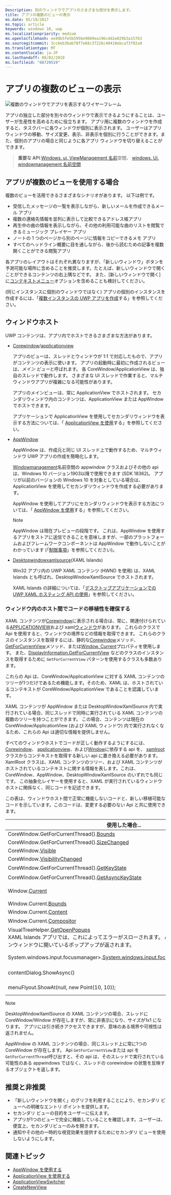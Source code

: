 ```yaml
---
Description: 別のウィンドウでアプリのさまざまな部分を表示します。
title: アプリの複数のビューの表示
ms.date: 05/19/2017
ms.topic: article
keywords: windows 10, uwp
ms.localizationpriority: medium
ms.openlocfilehash: ee49b5fe5b5956e9069ea196c4d2e029b3a15763
ms.sourcegitcommit: 3cc6eb3bab78f7e68c37226c40410ebca73f82a9
ms.translationtype: MT
ms.contentlocale: ja-JP
ms.lasthandoff: 08/02/2019
ms.locfileid: "68729519"
---
```

# <a name="show-multiple-views-for-an-app"></a>アプリの複数のビューの表示

![複数のウィンドウでアプリを表示するワイヤーフレーム](images/multi-view.gif)

アプリの独立した部分を別々のウィンドウで表示できるようにすることは、ユーザーが生産性を高めるために役立ちます。 アプリ用に複数のウィンドウを作成すると、タスクバーに各ウィンドウが個別に表示されます。 ユーザーはアプリ ウィンドウの移動、サイズ変更、表示、非表示を個別に行うことができます。また、個別のアプリの場合と同じように各アプリ ウィンドウを切り替えることができます。

> **重要な API**:[Windows. ui. ViewManagement 名前](/uwp/api/windows.ui.viewmanagement)空間、 [windows. Ui. windowmanagement 名前空間](/uwp/api/windows.ui.windowmanagement)

## <a name="when-should-an-app-use-multiple-views"></a>アプリが複数のビューを使用する場合

複数のビューを活用できるさまざまなシナリオがあります。 以下は例です。

- 受信したメッセージの一覧を表示しながら、新しいメールを作成できるメール アプリ
- 複数の連絡先情報を並列に表示して比較できるアドレス帳アプリ
- 再生中の曲の情報を表示しながら、その他の利用可能な曲のリストを閲覧できるミュージック プレイヤー アプリ
- ノートの 1 つのページから別のページに情報をコピーできるメモ アプリ
- すべてのヘッドライン概要に目を通しながら、後から読むための記事を複数開くことができる閲覧アプリ

各アプリのレイアウトはそれぞれ異なりますが、「新しいウィンドウ」ボタンを予測可能な場所に含めることを推奨します。たとえば、新しいウィンドウで開くことができるコンテンツの右上隅などです。 また、[新しいウィンドウで開く] に[コンテキストメニュー](../controls-and-patterns/menus.md)オプションを含めることも検討してください。

(同じインスタンスに個別のウィンドウではなく) アプリの個別のインスタンスを作成するには、「[複数インスタンスの UWP アプリを作成](../../launch-resume/multi-instance-uwp.md)する」を参照してください。

## <a name="windowing-hosts"></a>ウィンドウホスト

UWP コンテンツは、アプリ内でホストできるさまざまな方法があります。

- [Corewindow](/uwp/api/windows.ui.core.corewindow)/[applicationview](/uwp/api/windows.ui.viewmanagement.applicationview)

     アプリのビューは、スレッドとウィンドウが 1:1 で対応したもので、アプリがコンテンツの表示に使います。 アプリの起動時に最初に作成されるビューは、*メイン ビュー*と呼ばれます。 各 CoreWindow/ApplicationView は、独自のスレッドで動作します。 さまざまな UI スレッドで作業すると、マルチウィンドウアプリが複雑になる可能性があります。

    アプリのメインビューは、常に ApplicationView でホストされます。 セカンダリウィンドウ内のコンテンツは、ApplicationView または AppWindow でホストできます。

    アプリケーションで ApplicationView を使用してセカンダリウィンドウを表示する方法については、「 [ApplicationView を使用](application-view.md)する」を参照してください。
- [AppWindow](/uwp/api/windows.ui.windowmanagement.appwindow)

    AppWindow は、作成元と同じ UI スレッド上で動作するため、マルチウィンドウ UWP アプリの作成を簡略化します。

    [Windowmanagement](/uwp/api/windows.ui.windowmanagement)名前空間の appwindow クラスおよびその他の api は、Windows 10 バージョン1903以降で使用できます (SDK 18362)。 アプリが以前のバージョンの Windows 10 を対象としている場合は、ApplicationView を使用してセカンダリウィンドウを作成する必要があります。

    AppWindow を使用してアプリにセカンダリウィンドウを表示する方法については、「 [AppWindow を使用](app-window.md)する」を参照してください。

    > [!NOTE]
    > AppWindow は現在プレビューの段階です。 これは、AppWindow を使用するアプリをストアに送信できることを意味しますが、一部のプラットフォームおよびフレームワークコンポーネントは AppWindow で動作しないことがわかっています (「[制限事項](/uwp/api/windows.ui.windowmanagement.appwindow#limitations)」を参照してください)。
- [Desktopwindowxamlsource](/uwp/api/windows.ui.xaml.hosting.desktopwindowxamlsource)(XAML Islands)

     Win32 アプリ内の UWP XAML コンテンツ (HWND を使用) は、XAML Islands とも呼ばれ、DesktopWindowXamlSource でホストされます。

    XAML Islands の詳細については、「[デスクトップアプリケーションでの UWP XAML ホスティング API の使用](/windows/apps/desktop/modernize/using-the-xaml-hosting-api)」を参照してください。

### <a name="make-code-portable-across-windowing-hosts"></a>ウィンドウ内のホスト間でコードの移植性を確保する

XAML コンテンツが[Corewindow](/uwp/api/windows.ui.core.corewindow)に表示される場合は、常に、関連付けられている[APPLICATIONVIEW](/uwp/api/windows.ui.viewmanagement.applicationview)および xaml[ウィンドウ](/uwp/api/windows.ui.xaml.window)があります。 これらのクラスで Api を使用すると、ウィンドウの境界などの情報を取得できます。 これらのクラスのインスタンスを取得するには、静的な[Corewindow](/uwp/api/windows.ui.core.corewindow.getforcurrentthread)メソッド、 [GetForCurrentView](/uwp/api/windows.ui.viewmanagement.applicationview.getforcurrentview)メソッド、または[Window. Current](/uwp/api/windows.ui.xaml.window.current)プロパティを使用します。 また、[DisplayInformation.GetForCurrentView](/uwp/api/windows.graphics.display.displayinformation.getforcurrentview) などのクラスのインスタンスを取得するために `GetForCurrentView` パターンを使用するクラスも多数あります。

これらの Api は、CoreWindow/ApplicationView に対する XAML コンテンツのツリーが1つだけであるため機能します。そのため、XAML は、ホストされているコンテキストが CoreWindow/ApplicationView であることを認識しています。

XAML コンテンツが AppWindow または DesktopWindowXamlSource 内で実行されている場合、同じスレッドで同時に実行されている XAML コンテンツの複数のツリーを持つことができます。 この場合、コンテンツは現在の CoreWindow/ApplicationView (および XAML ウィンドウ) 内で実行されなくなるため、これらの Api は適切な情報を提供しません。

すべてのウィンドウホストでコードが正しく動作するようにするには、 [Corewindow](/uwp/api/windows.ui.core.corewindow)、 [applicationview](/uwp/api/windows.ui.viewmanagement.applicationview)、および[Window](/uwp/api/windows.ui.xaml.window)に依存する api を、 [xamlroot](/uwp/api/windows.ui.xaml.xamlroot)クラスからコンテキストを取得する新しい api に置き換える必要があります。
XamlRoot クラスは、XAML コンテンツのツリー、および XAML コンテンツがホストされているコンテキストに関する情報を表します。これは、CoreWindow、AppWindow、DesktopWindowXamlSource のいずれでも同じです。 この抽象化レイヤーを使用すると、XAML が実行されているウィンドウホストに関係なく、同じコードを記述できます。

この表は、ウィンドウホスト間で正常に機能しないコードと、新しい移植可能なコードを示しています。このコードは、変更する必要のない Api と共に使用できます。

| 使用した場合... | 置換後の文字列... |
| - | - |
| CoreWindow.GetForCurrentThread().[Bounds](/uwp/api/windows.ui.core.corewindow.bounds) | _uiElement_.XamlRoot.[Size](/uwp/api/windows.ui.xaml.xamlroot.size) |
| CoreWindow.GetForCurrentThread().[SizeChanged](/uwp/api/windows.ui.core.corewindow.sizechanged) | _uiElement_.XamlRoot.[Changed](/uwp/api/windows.ui.xaml.xamlroot.changed) |
| CoreWindow.[Visible](/uwp/api/windows.ui.core.corewindow.visible) | _uiElement_.XamlRoot.[IsHostVisible](/uwp/api/windows.ui.xaml.xamlroot.ishostvisible) |
| CoreWindow.[VisibilityChanged](/uwp/api/windows.ui.core.corewindow.visibilitychanged) | _uiElement_.XamlRoot.[Changed](/uwp/api/windows.ui.xaml.xamlroot.changed) |
| CoreWindow.GetForCurrentThread().[GetKeyState](/uwp/api/windows.ui.core.corewindow.getkeystate) | Unchanged. これは、AppWindow と DesktopWindowXamlSource でサポートされています。 |
| CoreWindow.GetForCurrentThread().[GetAsyncKeyState](/uwp/api/windows.ui.core.corewindow.getasynckeystate) | Unchanged. これは、AppWindow と DesktopWindowXamlSource でサポートされています。 |
| Window.[Current](/uwp/api/windows.ui.xaml.window.current) | 現在の CoreWindow に密接にバインドされているメイン XAML ウィンドウオブジェクトを返します。 この表の後の注を参照してください。 |
| Window.Current.[Bounds](/uwp/api/windows.ui.xaml.window.bounds) | _uiElement_.XamlRoot.[Size](/uwp/api/windows.ui.xaml.xamlroot.size) |
| Window.Current.[Content](/uwp/api/windows.ui.xaml.window.content) | UIElement root =  _uiElement_.XamlRoot.[Content](/uwp/api/windows.ui.xaml.xamlroot.content) |
| Window.Current.[Compositor](/uwp/api/windows.ui.xaml.window.compositor) | Unchanged. これは、AppWindow と DesktopWindowXamlSource でサポートされています。 |
| VisualTreeHelper.[GetOpenPopups](/uwp/api/windows.ui.xaml.media.visualtreehelper.getopenpopups)<br/>XAML Islands アプリでは、これによってエラーがスローされます。 AppWindow アプリでは、メインウィンドウに開いているポップアップが返されます。 | VisualTreeHelper.[GetOpenPopupsForXamlRoot](/uwp/api/windows.ui.xaml.media.visualtreehelper.getopenpopupsforxamlroot)(_uiElement_.XamlRoot) |
| System.windows.input.focusmanager>.[System.windows.input.focusmanager.getfocusedelement](/uwp/api/windows.ui.xaml.input.focusmanager.getfocusedelement) | System.windows.input.focusmanager>.[System.windows.input.focusmanager.getfocusedelement](/uwp/api/windows.ui.xaml.input.focusmanager.getfocusedelement#Windows_UI_Xaml_Input_FocusManager_GetFocusedElement_Windows_UI_Xaml_XamlRoot_)(_uiElement_。XamlRoot) |
| contentDialog.ShowAsync() | contentDialog.[XamlRoot](/uwp/api/windows.ui.xaml.uielement.xamlroot) = _uiElement_.XamlRoot;<br/>contentDialog. ShowAsync (); |
| menuFlyout.ShowAt(null, new Point(10, 10)); | menuFlyout.[XamlRoot](/uwp/api/windows.ui.xaml.controls.primitives.flyoutbase.xamlroot) = _uiElement_.XamlRoot;<br/>menuFlyout.ShowAt(null, new Point(10, 10)); |

> [!NOTE]
> DesktopWindowXamlSource の XAML コンテンツの場合、スレッドに CoreWindow/Window が存在しますが、常に非表示になり、サイズが1x1 になります。 アプリには引き続きアクセスできますが、意味のある境界や可視性は返されません。
>
>AppWindow の XAML コンテンツの場合、同じスレッド上に常に1つの CoreWindow が存在します。 Api `GetForCurrentView`または api を`GetForCurrentThread`呼び出すと、その api は、そのスレッドで実行されている可能性のある appwindows ではなく、スレッドの corewindow の状態を反映するオブジェクトを返します。


## <a name="dos-and-donts"></a>推奨と非推奨

- 「新しいウィンドウを開く」のグリフを利用することにより、セカンダリ ビューへの明確なエントリ ポイントを提供します。
- セカンダリ ビューの目的をユーザーに伝えます。
- アプリが1つのビューで完全に機能していることを確認します。ユーザーは、便宜上、セカンダリビューのみを開きます。
- 通知やその他の一時的な視覚効果を提供するためにセカンダリ ビューを使用しないようにします。

## <a name="related-topics"></a>関連トピック

- [AppWindow を使用する](app-window.md)
- [ApplicationView を使用する](application-view.md)
- [ApplicationViewSwitcher](https://docs.microsoft.com/uwp/api/Windows.UI.ViewManagement.ApplicationViewSwitcher)
- [CreateNewView](https://docs.microsoft.com/uwp/api/windows.applicationmodel.core.coreapplication.createnewview)
